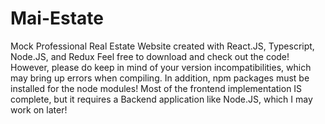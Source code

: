 # Mai-Estate
Mock Professional Real Estate Website created with React.JS, Typescript, Node.JS, and Redux Feel free to download and check out the code! However, please do keep in mind of your version incompatibilities, which may bring up errors when compiling. In addition, npm packages must be installed for the node modules! Most of the frontend implementation IS complete, but it requires a Backend application like Node.JS, which I may work on later!
